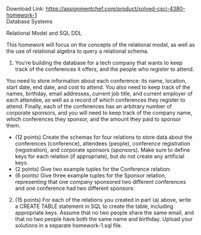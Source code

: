 Download Link: https://assignmentchef.com/product/solved-csci-4380-homework-1
<br>
Database Systems

Relational Model and SQL DDL

This homework will focus on the concepts of the relational model, as well as the use of relational algebra to query a relational schema.

<ol>

 <li>You’re building the database for a tech company that wants to keep track of the conferences it offers, and the people who register to attend.</li>

</ol>

You need to store information about each conference: its name, location, start date, end date, and cost to attend. You also need to keep track of the names, birthday, email addresses, current job title, and current employer of each attendee, as well as a record of which conferences they register to attend. Finally, each of the conferences has an arbitrary number of corporate sponsors, and you will need to keep track of the company name, which conferences they sponsor, and the amount they paid to sponsor them.

<ul>

 <li>(12 points) Create the schemas for four relations to store data about the conferences (conference), attendees (people), conference registration (registration), and corporate sponsors (sponsors). Make sure to define keys for each relation (if appropriate), but do not create any artificial keys.</li>

 <li>(2 points) Give two example tuples for the Conference relation:</li>

 <li>(6 points) Give three example tuples for the Sponsor relation, representing that one company sponsored two different conferences and one conference had two different sponsors:</li>

</ul>

<ol start="2">

 <li>(15 points) For each of the relations you created in part (a) above, write a CREATE TABLE statement in SQL to create the table, including appropriate keys. Assume that no two people share the same email, and that no two people have both the same name and birthday. Upload your solutions in a separate homework-1.sql file.</li>

</ol>
